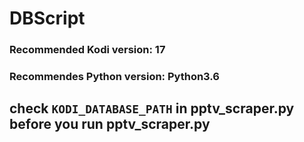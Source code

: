 # DBScript

### Recommended Kodi version: 17
### Recommendes Python version: Python3.6

## check `KODI_DATABASE_PATH` in pptv_scraper.py before you run pptv_scraper.py  
